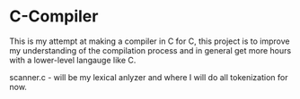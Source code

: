 # C-Compiler


This is my attempt at making a compiler in C for C, this project is to improve my  understanding of the compilation process and in general get more hours with a lower-level langauge like C. 


scanner.c - will be my lexical anlyzer and where I will do all tokenization for now.
